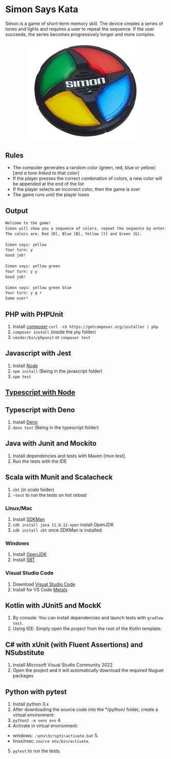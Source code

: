 # Simon Says Kata

Simon is a game of short-term memory skill. The device creates a series of tones and lights and requires a user to repeat the sequence. If the user succeeds, the series becomes progressively longer and more complex.

<p align="center">
  <img src="simon.png" width="350" title="simon game">
</p>

## Rules
- The computer generates a random color (green, red, blue or yellow) [_and a tone linked to that color_]
- If the player presses the correct combination of colors, a new color will be appended at the end of the list
- If the player selects an incorrect color, then the game is over
- The game runs until the player loses

## Output

```txt
Welcome to the game!
Simon will show you a sequence of colors, repeat the sequence by entering the colors separated by a space.
The colors are: Red [R], Blue [B], Yellow [Y] and Green [G].

Simon says: yellow
Your turn: y
Good job!

Simon says: yellow green
Your turn: y y
Good job!

Simon says: yellow green blue
Your turn: y g r
Game over!
```

## PHP with PHPUnit

1. Install [composer](https://getcomposer.org/) `curl -sS https://getcomposer.org/installer | php`
2. `composer install` (inside the `php` folder)
3. `vendor/bin/phpunit` or `composer test`

## Javascript with Jest

1. Install [Node](http://nodejs.org/)
2. `npm install` (Being in the javascript folder)
3. `npm test`

## [Typescript with Node](/typescript/README.md)

## Typescript with Deno

1. Install [Deno](https://deno.land/#installation)
2. `deno test` (Being in the typescript folder)

## Java with Junit and Mockito

1. Install dependencies and tests with Maven [mvn test].
2. Run the tests with the IDE

## Scala with Munit and Scalacheck

1. `sbt` (in _scala_ folder)
2. `~test` to run the tests on _hot reload_

### Linux/Mac
1. Install [SDKMan](https://sdkman.io/)
2. `sdk install java 11.0.12-open` install OpenJDK
3. `sdk install sbt` once SDKMan is installed.

### Windows
1. Install [OpenJDK](https://docs.microsoft.com/es-es/java/openjdk/download#openjdk-110141-lts--see-previous-releases)
2. Install [SBT](https://www.scala-sbt.org/download.html)

### Visual Studio Code
1. Download [Visual Studio Code](https://code.visualstudio.com/)
2. Install for VS Code [Metals](https://scalameta.org/metals/docs/editors/vscode)

## Kotlin with JUnit5 and MockK

1. By console: You can install dependencies and launch tests with `gradlew test`.
2. Using IDE: Simply open the project from the root of the Kotlin template.

## C# with xUnit (with Fluent Assertions) and NSubstitute

1. Install Microsoft Visual Studio Community 2022
2. Open the project and it will automatically download the required Nuguet packages

## Python with pytest

1. Install python 3.x
2. After downloading the source code into the */python/ folder, create a virtual environment:
3. `python3 -m venv env` 4.
4. Activate in virtual environment:
- windows: `.\env\Scripts\activate.bat` 5.
- linux/mac: `source env/bin/activate`.
5. `pytest` to run the tests.
